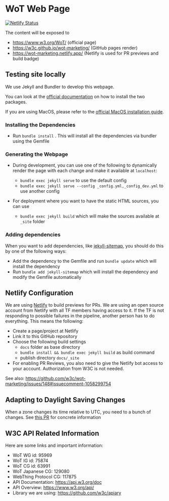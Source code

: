 # WoT Web Page

[![Netlify Status](https://api.netlify.com/api/v1/badges/d51b6c04-7def-43c0-8566-4f16ed11c213/deploy-status)](https://app.netlify.com/sites/wot-marketing/deploys)

The content will be exposed to

* <https://www.w3.org/WoT/> (official page)
* <https://w3c.github.io/wot-marketing/> (GitHub pages render)
* <https://wot-marketing.netlify.app/> (Netlify is used for PR previews and build badge)

## Testing site locally

We use Jekyll and Bundler to develop this webpage.

You can look at the [official documentation](https://jekyllrb.com/docs/) on how to install the two packages.

If you are using MacOS, please refer to the [official MacOS installation guide](https://jekyllrb.com/docs/installation/macos/).

### Installing the Dependencies

* Run `bundle install` . This will install all the dependencies via bundler using the Gemfile

### Generating the Webpage

* During development, you can use one of the following to dynamically render the page with each change and make it available at `localhost`:
  * `bundle exec jekyll serve` to use the default config
  * `bundle exec jekyll serve --config _config.yml,_config_dev.yml` to use another config

* For deployment where you want to have the static HTML sources, you can use
  * `bundle exec jekyll build` which will make the sources available at `_site` folder

### Adding dependencies

When you want to add dependencies, like [jekyll-sitemap](https://github.com/jekyll/jekyll-sitemap), you should do this by one of the following ways:

* Add the dependency to the Gemfile and run `bundle update` which will install the dependency
* Run `bundle add jekyll-sitemap` which will install the dependency and modify the Gemfile automatically

## Netlify Configuration

We are using [Netlify](https://www.netlify.com/) to build previews for PRs.
We are using an open source account from Netlify with all TF members having access to it.
If the TF is not responding to possible failures in the pipeline, another person has to do everything. This means the following:

* Create a page/project at Netlify
* Link it to this GitHub repository
* Choose the following build settings
  * `docs` folder as base directory
  * `bundle install && bundle exec jekyll build` as build command
  * publish directory `docs/_site`
* For enabling PR Reviews, you also need to give the Netlify bot access to your account. Authorization from W3C is not needed.

See also: <https://github.com/w3c/wot-marketing/issues/148#issuecomment-1058299754>

## Adapting to Daylight Saving Changes

When a zone changes its time relative to UTC, you need to a bunch of changes. See [this PR](https://github.com/w3c/wot-marketing/pull/296) for concrete information

## W3C API Related Information

Here are some links and important information:

* WoT WG id: 95969
* WoT IG id: 75874
* WoT CG id: 63991
* WoT Japanese CG: 129080
* WebThing Protocol CG: 117875
* API Documentation: <https://api.w3.org/doc>
* API Overview: <https://www.w3.org/api/>
* Library we are using: <https://github.com/w3c/apiary>